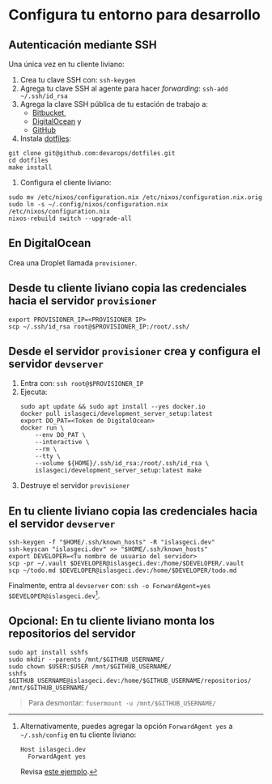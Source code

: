 # Configura tu entorno para desarrollo

## Autenticación mediante SSH

Una única vez en tu cliente liviano:

1. Crea tu clave SSH con: `ssh-keygen`
1. Agrega tu clave SSH al agente para hacer _forwarding_: `ssh-add ~/.ssh/id_rsa`
1. Agrega la clave SSH pública de tu estación de trabajo a:
    - [Bitbucket](https://bitbucket.org/account/settings/ssh-keys/),
    - [DigitalOcean](https://cloud.digitalocean.com/account/security) y
    - [GitHub](https://github.com/settings/keys/)
1. Instala [dotfiles](https://github.com/devarops/dotfiles):
```shell
git clone git@github.com:devarops/dotfiles.git
cd dotfiles
make install
```
1. Configura el cliente liviano:
```shell
sudo mv /etc/nixos/configuration.nix /etc/nixos/configuration.nix.orig
sudo ln -s ~/.config/nixos/configuration.nix /etc/nixos/configuration.nix
nixos-rebuild switch --upgrade-all
```

## En DigitalOcean

Crea una Droplet llamada `provisioner`.

## Desde tu cliente liviano copia las credenciales hacia el servidor `provisioner`

```shell
export PROVISIONER_IP=<PROVISIONER IP>
scp ~/.ssh/id_rsa root@$PROVISIONER_IP:/root/.ssh/
```

## Desde el servidor `provisioner` crea y configura el servidor `devserver`

1. Entra con: `ssh root@$PROVISIONER_IP`
1. Ejecuta:
    ```shell
    sudo apt update && sudo apt install --yes docker.io
    docker pull islasgeci/development_server_setup:latest
    export DO_PAT=<Token de DigitalOcean>
    docker run \
        --env DO_PAT \
        --interactive \
        --rm \
        --tty \
        --volume ${HOME}/.ssh/id_rsa:/root/.ssh/id_rsa \
        islasgeci/development_server_setup:latest make
    ```
1. Destruye el servidor `provisioner`

## En tu cliente liviano copia las credenciales hacia el servidor `devserver`

```shell
ssh-keygen -f "$HOME/.ssh/known_hosts" -R "islasgeci.dev"
ssh-keyscan "islasgeci.dev" >> "$HOME/.ssh/known_hosts"
export DEVELOPER=<Tu nombre de usuario del servidor>
scp -pr ~/.vault $DEVELOPER@islasgeci.dev:/home/$DEVELOPER/.vault
scp ~/todo.md $DEVELOPER@islasgeci.dev:/home/$DEVELOPER/todo.md
```

Finalmente, entra al `devserver` con: `ssh -o ForwardAgent=yes $DEVELOPER@islasgeci.dev`[^forward].

[^forward]:
    Alternativamente, puedes agregar la opción `ForwardAgent yes` a `~/.ssh/config` en tu cliente liviano:
    ```
    Host islasgeci.dev
      ForwardAgent yes
    ```
    Revisa [este ejemplo](https://github.com/devarops/dotfiles/blob/develop/.ssh/config).

## Opcional: En tu cliente liviano monta los repositorios del servidor

```shell
sudo apt install sshfs
sudo mkdir --parents /mnt/$GITHUB_USERNAME/
sudo chown $USER:$USER /mnt/$GITHUB_USERNAME/
sshfs $GITHUB_USERNAME@islasgeci.dev:/home/$GITHUB_USERNAME/repositorios/ /mnt/$GITHUB_USERNAME/
```

> Para desmontar: `fusermount -u /mnt/$GITHUB_USERNAME/`
